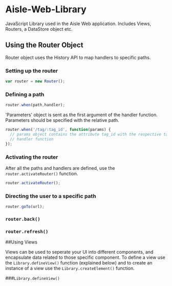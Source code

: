 # Aisle-Web-Library
JavaScript Library used in the Aisle Web application. Includes Views, Routers, a DataStore object etc.

## Using the Router Object
Router object uses the History API to map handlers to specific paths.

### Setting up the router
```javascript
var router = new Router();
```

### Defining a path
```javascript
router.when(path,handler);
```

'Parameters' object is sent as the first argument of the handler function. Parameters should be specified with the relative path.

```javascript
router.when('/tag/:tag_id', function(params) {
  // params object contains the attribute tag_id with the respective tag_id according to the path
  // handler function
});
```

### Activating the router
After all the paths and handlers are defined, use the `router.activateRouter()` function.
```javascript
router.activateRouter();
```

### Directing the user to a specific path
```javascript
router.goTo(url);
```

### `router.back()`
### `router.refresh()`

##Using Views

Views can be used to seperate your UI into different components, and encapsulate data related to those specific component. To define a view use the `Library.defineView()` function (explained below) and to create an instance of a view use the `Library.createElement()` function.

###`Library.defineView()`





